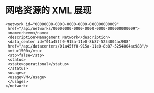 # 网咯资源的 XML 展现

              
    <network id="00000000-0000-0000-0000-000000000009"
     href="/api/networks/00000000-0000-0000-0000-000000000009">
     <name>rhevm</name>
     <description>Management Network</description>
     <data_center id="01a45ff0-915a-11e0-8b87-5254004ac988"
     href="/api/datacenters/01a45ff0-915a-11e0-8b87-5254004ac988"/>
     <mtu>1500</mtu>
     <stp>false</stp>
     <status>
     <state>operational</status>
     </status>
     <usages>
     <usage>VM</usage>
     </usages>
    </network>

            

